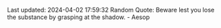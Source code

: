 Last updated: 2024-04-02 17:59:32
Random Quote: Beware lest you lose the substance by grasping at the shadow. - Aesop